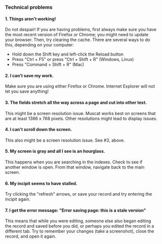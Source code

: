 ### Technical problems

#### 1. Things aren't working!

Do not despair! If you are having problems, first always make sure you have the most recent version of Firefox or Chrome; you might need to update your browser. Then, try clearing the cache. There are several ways to do this, depending on your computer:
- Hold down the Shift key and left-click the Reload button
- Press "Ctrl + F5" or press "Ctrl + Shift + R" (Windows, Linux)
- Press "Command + Shift + R" (Mac)

#### 2. I can't save my work.

Make sure you are using either Firefox or Chrome. Internet Explorer will not let you save anything!

#### 3. The fields stretch all the way across a page and cut into other text.

This might be a screen resolution issue. Muscat works best on screens that are at least 1366 x 768 pixels. Other resolutions might lead to display issues.

#### 4. I can't scroll down the screen.

This also might be a screen resolution issue. See \#3, above.

#### 5. My screen is gray and all I see is an hourglass.

This happens when you are searching in the indexes. Check to see if another window is open. From that window, navigate back to the main screen.

#### 6. My incipit seems to have stalled.

Try clicking the "refresh" arrows, or save your record and try entering the incipit again.

#### 7. I get the error message: "Error saving page: this is a stale version"

This means that while you were editing, someone else also began editing the record and saved before you did, or perhaps you edited the record in a different tab. Try to remember your changes (take a screenshot), close the record, and open it again.
